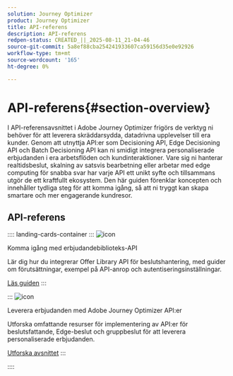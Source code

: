 ```yaml
---
solution: Journey Optimizer
product: Journey Optimizer
title: API-referens
description: API-referens
redpen-status: CREATED_||_2025-08-11_21-04-46
source-git-commit: 5a8ef88cba254241933607ca59156d35e0e92926
workflow-type: tm+mt
source-wordcount: '165'
ht-degree: 0%

---
```



# API-referens{#section-overview}

I API-referensavsnittet i Adobe Journey Optimizer frigörs de verktyg ni behöver för att leverera skräddarsydda, datadrivna upplevelser till era kunder. Genom att utnyttja API:er som Decisioning API, Edge Decisioning API och Batch Decisioning API kan ni smidigt integrera personaliserade erbjudanden i era arbetsflöden och kundinteraktioner. Vare sig ni hanterar realtidsbeslut, skalning av satsvis bearbetning eller arbetar med edge computing för snabba svar har varje API ett unikt syfte och tillsammans utgör de ett kraftfullt ekosystem. Den här guiden förenklar koncepten och innehåller tydliga steg för att komma igång, så att ni tryggt kan skapa smartare och mer engagerande kundresor.

## API-referens

:::: landing-cards-container
:::
![icon](https://cdn.experienceleague.adobe.com/icons/circle-play.svg)

Komma igång med erbjudandebiblioteks-API

Lär dig hur du integrerar Offer Library API för beslutshantering, med guider om förutsättningar, exempel på API-anrop och autentiseringsinställningar.

[Läs guiden](../using/offers/api-reference/getting-started.md)
:::

:::
![icon](https://cdn.experienceleague.adobe.com/icons/code-branch.svg)

Leverera erbjudanden med Adobe Journey Optimizer API:er

Utforska omfattande resurser för implementering av API:er för beslutsfattande, Edge-beslut och gruppbeslut för att leverera personaliserade erbjudanden.

[Utforska avsnittet](offer-delivery-api-landing-page.md)
:::

::::
